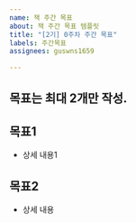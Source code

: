 ```yaml
---
name: 잭 주간 목표
about: 잭 주간 목표 템플릿
title: "[2기] 0주차 주간 목표"
labels: 주간목표
assignees: guswns1659

---
```


## 목표는 최대 2개만 작성. 

## 목표1 
- 상세 내용1

## 목표2 
- 상세 내용
